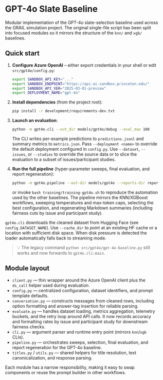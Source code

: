 # GPT-4o Slate Baseline

Modular implementation of the GPT-4o slate-selection baseline used across the
GRAIL simulation project. The original single-file script has been split into
focused modules so it mirrors the structure of the `knn/` and `xgb/` baselines.

## Quick start

1. **Configure Azure OpenAI** – either export credentials in your shell or edit
   `src/gpt4o/config.py`:

   ```bash
   export SANDBOX_API_KEY="..."
   export SANDBOX_ENDPOINT="https://api-ai-sandbox.princeton.edu/"
   export SANDBOX_API_VER="2025-03-01-preview"
   export DEPLOYMENT_NAME="gpt-4o"
   ```

2. **Install dependencies** (from the project root):

   ```bash
   pip install -r development/requirements-dev.txt
   ```

3. **Launch an evaluation**:

   ```bash
   python -m gpt4o.cli --out_dir models/gpt4o/debug --eval_max 100
   ```

   The CLI writes per-example predictions to `predictions.jsonl` and summary
   metrics to `metrics.json`. Pass `--deployment <name>` to override the default
   deployment configured in `config.py`. Use `--dataset`, `--issues`, or
   `--studies` to override the source data or to slice the evaluation to a
   subset of issues/participant studies.

4. **Run the full pipeline** (hyper-parameter sweeps, final evaluation, and
   report regeneration):

   ```bash
   python -m gpt4o.pipeline --out-dir models/gpt4o --reports-dir reports/gpt4o
   ```

   or invoke `bash training/training-gpt4o.sh` to reproduce the automation used
   by the other baselines. The pipeline mirrors the KNN/XGBoost workflows,
   sweeping temperatures and max-token caps, selecting the best configuration,
   and regenerating Markdown summaries (including fairness cuts by issue and
   participant study).

`gpt4o.cli` downloads the cleaned dataset from Hugging Face (see
`config.DATASET_NAME`). Use `--cache_dir` to point at an existing HF cache or a
location with sufficient disk space. When disk pressure is detected the loader
automatically falls back to streaming mode.

> 💡 The legacy command `python src/gpt4o/gpt-4o-baseline.py` still works and now
> forwards to `gpt4o.cli:main`.

## Module layout

- `client.py` — thin wrapper around the Azure OpenAI client plus the `ds_call`
  helper used during evaluation.
- `config.py` — centralized configuration, dataset identifiers, and prompt
  template defaults.
- `conversation.py` — constructs messages from cleaned rows, including option
  formatting and answer-tag insertion for reliable parsing.
- `evaluate.py` — handles dataset loading, metrics aggregation, telemetry
  buckets, and the retry loop around API calls. It now records accuracy and
  formatting rates by issue and participant study for downstream fairness checks.
- `cli.py` — argument parser and runtime entry point (mirrors `knn`/`xgb` CLIs).
- `pipeline.py` — orchestrates sweeps, selection, final evaluation, and report
  regeneration for the GPT-4o baseline.
- `titles.py` / `utils.py` — shared helpers for title resolution, text
  canonicalization, and response parsing.

Each module has a narrow responsibility, making it easy to swap components or
reuse the prompt builder in other workflows.

